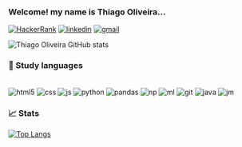 ### Welcome! my name is Thiago Oliveira... 

[![HackerRank](https://img.shields.io/badge/-Hackerrank-2EC866?style=for-the-badge&logo=HackerRank&logoColor=white)](https://www.hackerrank.com/profile/thiago00silva001)
[![linkedin](https://img.shields.io/badge/LinkedIn-0077B5?style=for-the-badge&logo=linkedin&logoColor=white)](https://www.linkedin.com/in/thiagooliveira19/)
[![gmail](https://img.shields.io/badge/Gmail-D14836?style=for-the-badge&logo=gmail&logoColor=white)](mailto:thiago00silva00melo@gmail.com)

![Thiago Oliveira GitHub stats](https://github-readme-stats.vercel.app/api?username=ThiagoOliveira19&show_icons=true&theme=merko&rank_icon=github)



###  🔧 Study languages
<div style ="display: inline_block"><br/>
    <img align="center" alt="html5" src="https://img.shields.io/badge/html5-%23E34F26.svg?style=for-the-badge&logo=html5&logoColor=white" />
    <img align="center" alt="css" src="https://img.shields.io/badge/css3-%231572B6.svg?style=for-the-badge&logo=css3&logoColor=white" />
    <img align="center" alt="js" src="https://img.shields.io/badge/JavaScript-F7DF1E?style=for-the-badge&logo=javascript&logoColor=black" />
    <img align="center" alt="python" src="https://img.shields.io/badge/Python-14354C?style=for-the-badge&logo=python&logoColor=white" />
    <img align="center" alt="pandas" src="https://img.shields.io/badge/pandas-%23150458.svg?style=for-the-badge&logo=pandas&logoColor=white" />
    <img align="center" alt="np" src="https://img.shields.io/badge/numpy-%23013243.svg?style=for-the-badge&logo=numpy&logoColor=white" />
    <img align="center" alt="ml" src="https://img.shields.io/badge/Matplotlib-%23ffffff.svg?style=for-the-badge&logo=Matplotlib&logoColor=black" />
    <img align="center" alt="git" src="https://img.shields.io/badge/git-%23F05033.svg?style=for-the-badge&logo=git&logoColor=white" />
    <img align="center" alt="java" src="https://img.shields.io/badge/java-%23ED8B00.svg?style=for-the-badge&logo=openjdk&logoColor=white" />
    <img align="center" alt="jm" src="https://img.shields.io/badge/jupyter-%23FA0F00.svg?style=for-the-badge&logo=jupyter&logoColor=white" />






</div>

### 📈 Stats

[![Top Langs](https://github-readme-stats.vercel.app/api/top-langs/?username=ThiagoOliveira19&layout=donut-vertical&theme=merko)](https://github.com/anuraghazra/github-readme-stats)
